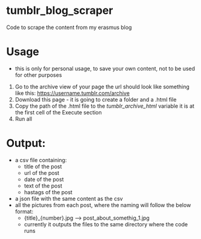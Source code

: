 # tumblr_blog_scraper
Code to scrape the content from my erasmus blog

# Usage
- this is only for personal usage, to save your own content, not to be used for other purposes

1. Go to the archive view of your page
  the url should look like something like this: 
  https://username.tumblr.com/archive
2. Download this page - it is going to create a folder and a .html file
3. Copy the path of the .html file to the _tumblr_archive_html_ variable 
  it is at the first cell of the Execute section
4. Run all

# Output: 
- a csv file containing:
  - title of the post
  - url of the post
  - date of the post
  - text of the post
  - hastags of the post
- a json file with the same content as the csv
- all the pictures from each post, where the naming will follow the below format:
  - {title}_{number}.jpg --> post_about_somethig_1.jpg
  - currently it outputs the files to the same directory where the code runs
